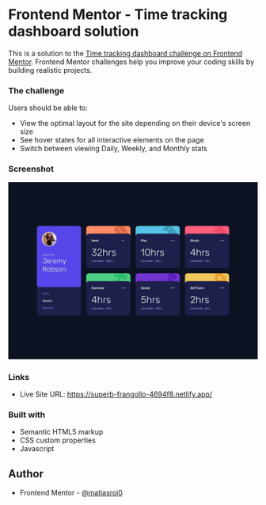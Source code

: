 # Frontend Mentor - Time tracking dashboard solution

This is a solution to the [Time tracking dashboard challenge on Frontend Mentor](https://www.frontendmentor.io/challenges/time-tracking-dashboard-UIQ7167Jw). Frontend Mentor challenges help you improve your coding skills by building realistic projects. 

### The challenge

Users should be able to:

- View the optimal layout for the site depending on their device's screen size
- See hover states for all interactive elements on the page
- Switch between viewing Daily, Weekly, and Monthly stats

### Screenshot

![](./design/desktop-design.jpg)

### Links

- Live Site URL: https://superb-frangollo-4694f8.netlify.app/

### Built with

- Semantic HTML5 markup
- CSS custom properties
- Javascript

## Author

- Frontend Mentor - [@matiasroj0](https://www.frontendmentor.io/profile/matiasroj0)
